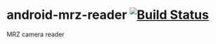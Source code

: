 # android-mrz-reader [![Build Status](https://travis-ci.com/mercuriete/android-mrz-reader.svg?branch=master)](https://travis-ci.com/mercuriete/android-mrz-reader)
MRZ camera reader
